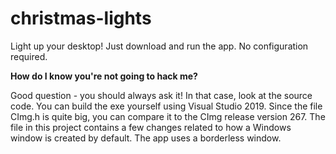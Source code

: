 # christmas-lights

Light up your desktop! Just download and run the app. No configuration required.

**How do I know you're not going to hack me?**

Good question - you should always ask it! In that case, look at the source code. You can build the exe yourself using Visual Studio 2019.
Since the file CImg.h is quite big, you can compare it to the CImg release version 267. The file in this project contains a few changes
related to how a Windows window is created by default. The app uses a borderless window.
